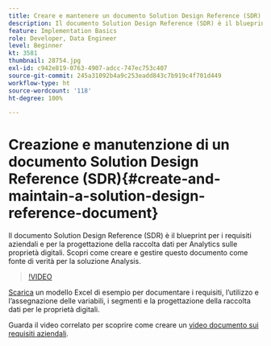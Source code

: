 ```yaml
---
title: Creare e mantenere un documento Solution Design Reference (SDR)
description: Il documento Solution Design Reference (SDR) è il blueprint per i requisiti aziendali, le assegnazioni delle variabili, le definizioni dei segmenti e la progettazione della raccolta dati per Analytics sulle proprietà digitali.
feature: Implementation Basics
role: Developer, Data Engineer
level: Beginner
kt: 3581
thumbnail: 28754.jpg
exl-id: c942e819-0763-4907-adcc-747ec753c407
source-git-commit: 245a31092b4a9c253eadd843c7b919c4f701d449
workflow-type: ht
source-wordcount: '118'
ht-degree: 100%

---
```


# Creazione e manutenzione di un documento Solution Design Reference (SDR){#create-and-maintain-a-solution-design-reference-document}

Il documento Solution Design Reference (SDR) è il blueprint per i requisiti aziendali e per la progettazione della raccolta dati per Analytics sulle proprietà digitali. Scopri come creare e gestire questo documento come fonte di verità per la soluzione Analysis.

>[!VIDEO](https://video.tv.adobe.com/v/28754/?quality=12&learn=on)

[Scarica](assets/aa_en_BRD_SDR_template.xlsx) un modello Excel di esempio per documentare i requisiti, l’utilizzo e l’assegnazione delle variabili, i segmenti e la progettazione della raccolta dati per le proprietà digitali.

Guarda il video correlato per scoprire come creare un [video documento sui requisiti aziendali](creating-a-business-requirements-document.md).
